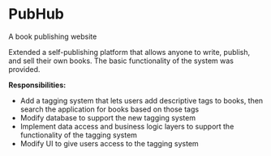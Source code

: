 # PubHub
A book publishing website

Extended a self-publishing platform that allows anyone to write, publish, and sell their own books. 
The basic functionality of the system was provided.


<b>Responsibilities:</b>
- Add a tagging system that lets users add descriptive tags to books, then search the application for books based on those tags
- Modify database to support the new tagging system
- Implement data access and business logic layers to support the functionality of the tagging system
- Modify UI to give users access to the tagging system
